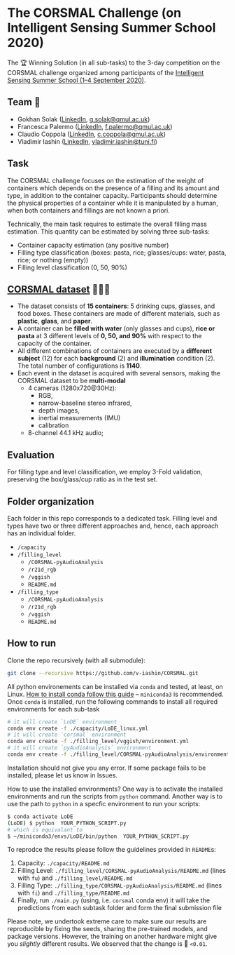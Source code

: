 # The CORSMAL Challenge (on Intelligent Sensing Summer School 2020)

The 🏆 Winning Solution (in all sub-tasks) to the 3-day competition on the CORSMAL challenge organized among participants of the [Intelligent Sensing Summer School (1–4 September 2020)](http://cis.eecs.qmul.ac.uk/school2020.html).

## Team 👋
- Gokhan Solak ([LinkedIn](https://www.linkedin.com/in/gkhnsolak/), g.solak@qmul.ac.uk)
- Francesca Palermo ([LinkedIn](https://www.linkedin.com/in/francesca-palermo-a9107a40/), f.palermo@qmul.ac.uk)
- Claudio Coppola ([LinkedIn](https://www.linkedin.com/in/clcoppola/), c.coppola@qmul.ac.uk)
- Vladimir Iashin ([LinkedIn](https://www.linkedin.com/in/vladimir-iashin/), vladimir.iashin@tuni.fi)

## Task
The CORSMAL challenge  focuses on the estimation  of the weight of containers which depends  on the presence  of a filling and  its  amount  and type,  in addition  to the  container  capacity.  Participants  should determine  the  physical  properties  of  a  container  while  it  is  manipulated  by  a  human, when both containers  and fillings  are not known a priori.

Technically, the main task requires to estimate the  overall  filling  mass  estimation. This quantity can be estimated by solving three sub-tasks:
- Container capacity estimation (any positive number)
- Filling type classification (boxes: pasta, rice; glasses/cups: water, pasta, rice; or nothing (empty))
- Filling level classification (0, 50, 90%)

## [CORSMAL dataset](http://corsmal.eecs.qmul.ac.uk/containers_manip.html) 🥤📘🥛
- The dataset consists of **15 containers**: 5 drinking cups, glasses, and food boxes. These containers are made of different materials, such as **plastic**, **glass**, and **paper**.
- A container can be **filled with water** (only glasses and cups), **rice or pasta** at 3 different levels of **0, 50, and 90%** with respect to the capacity of the container.
- All different combinations of containers are executed by a **different subject** (12) for each **background** (2) and **illumination** condition (2). The total number of configurations is **1140**.
- Each event in the dataset is acquired with several sensors, making the CORSMAL dataset to be **multi-modal**
    - 4 cameras (1280x720@30Hz):
        - RGB,
        - narrow-baseline stereo infrared,
        - depth images,
        - inertial measurements (IMU)
        - calibration
    - 8-channel 44.1 kHz audio;

## Evaluation
For filling type and level classification, we employ 3-Fold validation, preserving the box/glass/cup ratio as in the test set.

## Folder organization

Each folder in this repo corresponds to a dedicated task. Filling level and types have two or three different approaches and, hence, each approach has an individual folder.
- `/capacity`
- `/filling_level`
    - `/CORSMAL-pyAudioAnalysis`
    - `/r21d_rgb`
    - `/vggish`
    - `README.md`
- `/filling_type`
    - `/CORSMAL-pyAudioAnalysis`
    - `/r21d_rgb`
    - `/vggish`
    - `README.md`

## How to run

Clone the repo recursively (with all submodule):
```bash
git clone --recursive https://github.com/v-iashin/CORSMAL.git
```
All python environements can be installed via `conda` and tested, at least, on Linux. [How to install conda follow this guide](https://docs.conda.io/projects/conda/en/latest/user-guide/install/linux.html) – `miniconda3` is recommended. Once `conda` is installed, run the following commands to install all required environments for each sub-task
```bash
# it will create `LoDE` environment
conda env create -f ./capacity/LoDE_linux.yml
# it will create `corsmal` environment
conda env create -f ./filling_level/vggish/environment.yml
# it will create `pyAudioAnalysis` environment
conda env create -f ./filling_level/CORSMAL-pyAudioAnalysis/environment.yml
```
Installation should not give you any error. If some package fails to be installed, please let us know in Issues.

How to use the installed environments? One way is to activate the installed environments and run the scripts from `python` command.
Another way is to use the path to `python` in a specfic environment to run your scripts:
```bash
$ conda activate LoDE
(LoDE) $ python  YOUR_PYTHON_SCRIPT.py
# which is equivalant to
$ ~/miniconda3/envs/LoDE/bin/python  YOUR_PYTHON_SCRIPT.py
```

To reprodce the results please follow the guidelines provided in `README`s:
1. Capacity: `./capacity/README.md`
2. Filling Level: `./filling_level/CORSMAL-pyAudioAnalysis/README.md` (lines with `fu`) and `./filling_level/README.md`
3. Filling Type: `./filling_type/CORSMAL-pyAudioAnalysis/README.md` (lines with `fi`) and `./filling_type/README.md`
4. Finally, run `./main.py` (using, i.e. `corsmal` conda env) it will take the predictions from each subtask folder and form the final submission file

Please note, we undertook extreme care to make sure our results are reproducible by fixing the seeds, sharing the pre-trained models, and package versions. However, the training on another hardware might give you _slightly_ different results. We observed that the change is 🤏 `<0.01`.
